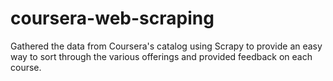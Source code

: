 # coursera-web-scraping
Gathered the data from Coursera's catalog using Scrapy to provide an easy way to sort through the various offerings and provided feedback on each course. 
